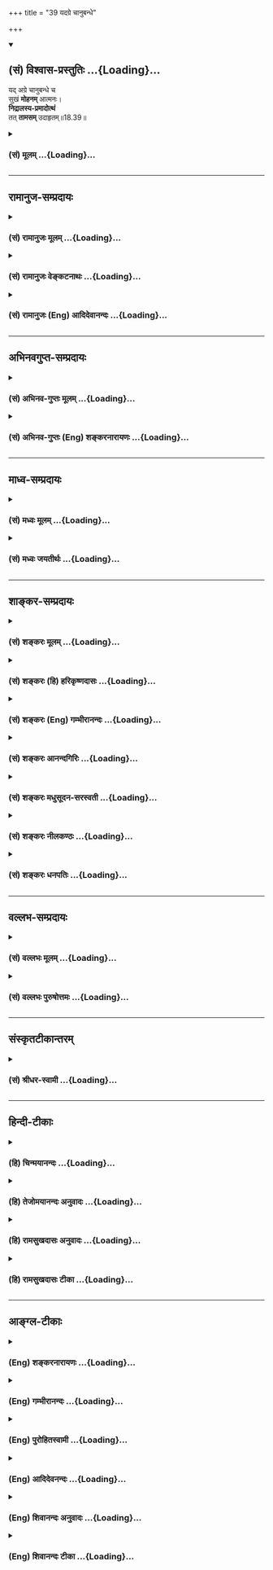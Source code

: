 +++
title = "39 यदग्रे चानुबन्धे"

+++
<div class="js_include" newlevelforh1="2" title="(सं) विश्वास-प्रस्तुतिः" unfilled url="/purANam_vaiShNavam/mahAbhAratam/06-bhIShma-parva/03-bhagavad-gItA-parva/saMskRtam/vishvAsa-prastutiH/18_moxa-saMnyAsa-yogaH/39_yadagre_chAnuband.md">
<details open><summary><h2>(सं) विश्वास-प्रस्तुतिः ...{Loading}...</h2></summary>

यद् अग्रे चानुबन्धे च  
सुखं **मोहनम्** आत्मनः।  
**निद्रालस्य-प्रमादोत्थं**  
तत् **तामसम्** उदाहृतम्॥18.39॥
</details>
</div>
<div class="js_include collapsed" newlevelforh1="3" title="(सं) मूलम्" unfilled url="/purANam_vaiShNavam/mahAbhAratam/06-bhIShma-parva/03-bhagavad-gItA-parva/saMskRtam/mUlam/18_moxa-saMnyAsa-yogaH/39_yadagre_chAnuband.md">
<details><summary><h3>(सं) मूलम् ...{Loading}...</h3></summary>

यदग्रे चानुबन्धे च सुखं मोहनमात्मनः।  
निद्रालस्यप्रमादोत्थं तत्तामसमुदाहृतम्।।18.39।।
</details>
</div>


_________________
## रामानुज-सम्प्रदायः
<div class="js_include collapsed" newlevelforh1="3" title="(सं) रामानुजः मूलम्" unfilled url="/purANam_vaiShNavam/mahAbhAratam/06-bhIShma-parva/03-bhagavad-gItA-parva/saMskRtam/rAmAnujaH/mUlam/18_moxa-saMnyAsa-yogaH/39_yadagre_chAnuband.md">
<details><summary><h3>(सं) रामानुजः मूलम् ...{Loading}...</h3></summary>

।।18.39।।**यत् सुखम् अग्रे च अनुबन्धे च** अनुभववेलायां विपाके च **आत्मनो
मोहनं** मोहहेतुः भवति मोहः अत्र,यथावस्थितवस्त्वप्रकाशः अभिप्रेतः।
**निद्रालस्यप्रमादोत्थं** निद्रालस्यप्रमादजनितम् निद्रादयो हि
अनुभववेलायाम् अपि मोहहेतवः। निद्राया मोहहेतुत्वं स्पष्टम् आलस्यम्
इन्द्रियव्यापारमान्द्यम् इन्द्रियव्यापारमान्द्ये च ज्ञानमान्द्यं भवति एव
प्रमादः कृत्यानवधानरूप इति तत्त अपि ज्ञानमान्द्यं भवति ततः च तयोः अपि
मोहहेतुत्वम् **तत्** सुखं **तामसम् उदाहृतम्** अतो मुमुक्षुणा रजस्तमसी
अभिभूय सत्त्वम् एव उपादेयम् इति उक्तं भवति।

</details>
</div>
<div class="js_include collapsed" newlevelforh1="3" title="(सं) रामानुजः वेङ्कटनाथः" unfilled url="/purANam_vaiShNavam/mahAbhAratam/06-bhIShma-parva/03-bhagavad-gItA-parva/saMskRtam/rAmAnujaH/venkaTanAthaH/18_moxa-saMnyAsa-yogaH/39_yadagre_chAnuband.md">
<details><summary><h3>(सं) रामानुजः वेङ्कटनाथः ...{Loading}...</h3></summary>

  
  
।।18.39।। अनुबध्यत इत्यनुबन्धो विपाकः; मोहनशब्दस्यात्र
भावार्थानन्वयात्करर्णार्थत्वमाह -- मोहहेतुरिति। निद्रादिजन्यसुखस्य
विपरीतज्ञानहेतुत्वाभावात्मोहोऽत्र यथावस्थितवस्त्वप्रकाश इत्युक्तम्।
राजससुखस्य विपाके मोहहेतुत्वं; तामससुखस्य तु तदानीमपीति
लोकसिद्धमित्यभिप्रायेणोक्तं विवृणोति -- निद्रादयो हीति। स्पष्टमिति -- न
युक्त्यागमसापेक्षमित्यर्थः। अलसस्य प्रवृत्त्यभावमात्रं दृश्यते; न
ज्ञानाभाव इत्यत्राऽऽह -- आलस्यमिन्द्रियव्यापारमान्द्यमिति। ततः किं
इत्यत्राऽऽह -- इन्द्रियेति। करणव्यापारतारतम्यानुगुणं हि कार्यतारतम्यम्।
ज्ञानस्य मान्द्यं चाल्पविषयत्वम्। तच्च विषयान्तरप्रकाशाभावगर्भमिति भावः।
प्रमादस्य स्वरूपेणैवापेक्षिताज्ञानरूपतामाहकृत्यानवधानरूप इति।
एवमालस्यप्रमादयोरज्ञानानुविद्धत्वं दर्शितं तद्धेतुत्वं तु कथमित्यत्राऽऽह
-- ततश्चेति। ज्ञानस्यापटुत्वं हि क्रमादत्यन्ताज्ञाने विश्राम्यतीति भावः।
निद्रायाः सुखहेतुत्वमायासविश्रमहेतुत्वादिभिः; विच्छेदकेषु रोषाच्च
लोकसिद्धम्; इन्द्रियव्यापारमान्द्यस्याप्यङ्गसङ्क्षोभादिनिवृत्तिद्वारा
अनवधानस्य तु बुद्धेरेकाग्रताकल्पनरूपप्रयासनिवृत्त्येति।
सुखाभासप्रसङ्गेनाकालनिद्रादिकं नोपादेयमित्युक्तं भवति। स्मरन्ति च --
यामद्वयं शयानस्तु ब्रह्मभूयाय कल्पते इत्यादि। आहुश्चायुर्वेदविदः --
अकालेऽतिप्रसङ्गाच्च न च निद्रा निषेविता। सुखायुषी
पराकुर्यात्कालरात्रिरिवापरा इति।
गुणकृतविभागप्रकरणतात्पर्यमनुष्ठानपर्यवसानरूपप्रयोजनेनोपसंहरति -- अत
इति।  
  

</details>
</div>
<div class="js_include collapsed" newlevelforh1="3" title="(सं) रामानुजः (Eng) आदिदेवानन्दः" unfilled url="/purANam_vaiShNavam/mahAbhAratam/06-bhIShma-parva/03-bhagavad-gItA-parva/saMskRtam/rAmAnujaH/english/AdidevAnandaH/18_moxa-saMnyAsa-yogaH/39_yadagre_chAnuband.md">
<details><summary><h3>(सं) रामानुजः (Eng) आदिदेवानन्दः ...{Loading}...</h3></summary>

18.39 Pleasure of the Tamasika type causes delusion to the self at the
beginning and the end of enjoyment. Here 'delusion' means the absence of
knowledge about things as they are. Pleasure springing from sleep, sloth
and error are the cause of it. Even at the time of experience, sleep
etc., are the cause of delusion. It is clear how sleep causes delusion.
'Sloth' is indolence in sensory operations. When sensory activities are
slow, dimness of knowledge results. 'Error' is heedlessness regarding
what ought to be done. From this also occurs the dimness of knowledge.
Thus, these two also cause delusion. Such pleasure is declared to be
Tamasika. Therefore what is meant is this: subduing Rajas and Tamas, the
Sattva alone should be allowed to develop by the aspirant for relase.

</details>
</div>


_________________
## अभिनवगुप्त-सम्प्रदायः
<div class="js_include collapsed" newlevelforh1="3" title="(सं) अभिनव-गुप्तः मूलम्" unfilled url="/purANam_vaiShNavam/mahAbhAratam/06-bhIShma-parva/03-bhagavad-gItA-parva/saMskRtam/abhinava-guptaH/mUlam/18_moxa-saMnyAsa-yogaH/39_yadagre_chAnuband.md">
<details><summary><h3>(सं) अभिनव-गुप्तः मूलम् ...{Loading}...</h3></summary>

।।18.36 -- 18.39।। सुखमित्यादि तामसमुदाहृतमित्यन्तम्। तदात्वे;
अभ्यासकाले। विषमिव; जन्मशताभ्यस्तविषयसङ्गस्य दुष्परिहारत्वात्। उक्तं च
श्रुतौ -- क्षुरस्य धारा विषमा दुरत्यया इत्यादि। आत्मप्रसादात्
बुद्धिप्रसादो जायते; अन्यस्यापेक्ष्यमाणस्याभावात्। विषयेन्द्रियाणां
परस्परसंयोगज़ं,+++(S; -- संप्रयोगजम् )+++ सुखम्; चक्षुष इव रूपसंबन्धात्।
निद्रातः आलस्येन प्रमादेन +++(S; ; N आलस्येन शठतया प्रमादेन )+++ पूर्वं
व्याख्यातेन यत् सुखं तत्तामसम्।

</details>
</div>
<div class="js_include collapsed" newlevelforh1="3" title="(सं) अभिनव-गुप्तः (Eng) शङ्करनारायणः" unfilled url="/purANam_vaiShNavam/mahAbhAratam/06-bhIShma-parva/03-bhagavad-gItA-parva/saMskRtam/abhinava-guptaH/english/shankaranArAyaNaH/18_moxa-saMnyAsa-yogaH/39_yadagre_chAnuband.md">
<details><summary><h3>(सं) अभिनव-गुप्तः (Eng) शङ्करनारायणः ...{Loading}...</h3></summary>

18.36-39 Sukham etc. upto udahrtam. At its time : at the time of its
practice (use). Like poison (1st) : Because it is extremely difficult to
give up the attachment for sense-objects cultivated during hundreds of
\[previous\] life-periods. That has been said in the revealed literature
as : '\[The path of sprituality\] is the edge of a razor, painful and
difficult to cross over etc.' The serenity of intellect (or mind)
results from serenity in the Self, as there exists nothing else to be
aspired for. The \[Rajasic\] happiness springs from the mutual contact
between the sense-objects and senses, just as in the case of the eye due
to its contact with colur. That happiness which is due to sleep,
indolence and heedlessness, explained earlier, is of the Tamas (Strand).

</details>
</div>


_________________
## माध्व-सम्प्रदायः
<div class="js_include collapsed" newlevelforh1="3" title="(सं) मध्वः मूलम्" unfilled url="/purANam_vaiShNavam/mahAbhAratam/06-bhIShma-parva/03-bhagavad-gItA-parva/saMskRtam/madhvaH/mUlam/18_moxa-saMnyAsa-yogaH/39_yadagre_chAnuband.md">
<details><summary><h3>(सं) मध्वः मूलम् ...{Loading}...</h3></summary>

।।18.39।। Sri Madhvacharya did not comment on this sloka.,

</details>
</div>
<div class="js_include collapsed" newlevelforh1="3" title="(सं) मध्वः जयतीर्थः" unfilled url="/purANam_vaiShNavam/mahAbhAratam/06-bhIShma-parva/03-bhagavad-gItA-parva/saMskRtam/madhvaH/jayatIrthaH/18_moxa-saMnyAsa-yogaH/39_yadagre_chAnuband.md">
<details><summary><h3>(सं) मध्वः जयतीर्थः ...{Loading}...</h3></summary>

।।18.39।। Sri Jayatirtha did not comment on this sloka.  
  

</details>
</div>


_________________
## शाङ्कर-सम्प्रदायः
<div class="js_include collapsed" newlevelforh1="3" title="(सं) शङ्करः मूलम्" unfilled url="/purANam_vaiShNavam/mahAbhAratam/06-bhIShma-parva/03-bhagavad-gItA-parva/saMskRtam/shankaraH/mUlam/18_moxa-saMnyAsa-yogaH/39_yadagre_chAnuband.md">
<details><summary><h3>(सं) शङ्करः मूलम् ...{Loading}...</h3></summary>

।।18.39।। --,**यत् अग्रे च अनुबन्धे च** अवसानोत्तरकाले च **सुखं मोहनं**
मोहकरम् **आत्मनः निद्रालस्यप्रमादोत्थं** निद्रा च आलस्यं च प्रमादश्च
तेभ्यः समुत्तिष्ठतीति निद्रालस्यप्रमादोत्थम्; **तत् तामसम्
उदाहृतम्**।। अथ इदानीं प्रकरणोपसंहारार्थः श्लोकः आरभ्यते --,

</details>
</div>
<div class="js_include collapsed" newlevelforh1="3" title="(सं) शङ्करः (हि) हरिकृष्णदासः" unfilled url="/purANam_vaiShNavam/mahAbhAratam/06-bhIShma-parva/03-bhagavad-gItA-parva/saMskRtam/shankaraH/hindI/harikRShNadAsaH/18_moxa-saMnyAsa-yogaH/39_yadagre_chAnuband.md">
<details><summary><h3>(सं) शङ्करः (हि) हरिकृष्णदासः ...{Loading}...</h3></summary>

।।18.39।। जो सुख आरम्भमें और परिणाममें भी अर्थात् उपभोगके पीछे भी;
आत्माको मोहित करनेवाला होता है तथा निद्रा; आलस्य और प्रमादसे उत्पन्न हुआ
है; अर्थात् जो निद्रा; आलस्य और प्रमाद इन तीनोंसे उत्पन्न होता है; वह
सुख तामस कहा गया है।

</details>
</div>
<div class="js_include collapsed" newlevelforh1="3" title="(सं) शङ्करः (Eng) गम्भीरानन्दः" unfilled url="/purANam_vaiShNavam/mahAbhAratam/06-bhIShma-parva/03-bhagavad-gItA-parva/saMskRtam/shankaraH/english/gambhIrAnandaH/18_moxa-saMnyAsa-yogaH/39_yadagre_chAnuband.md">
<details><summary><h3>(सं) शङ्करः (Eng) गम्भीरानन्दः ...{Loading}...</h3></summary>

18.39 That joy is udahrtam, said to be; tamasam, born of tamas; yat,
which; both agre, in the beginning; ca, and; anubandhe, in the seel,
after the end (of enjoyment); is mohanam, delusive; atmanah, to oneself;
and nidra-alasya-pramada-uttham, arises from sleep, laziness and
inadvertence. Therefore, now is begun a verse in order to conclude this
section \[The section showing that all things in the whole of creation
are under the influence of the three gunas.\].

</details>
</div>
<div class="js_include collapsed" newlevelforh1="3" title="(सं) शङ्करः आनन्दगिरिः" unfilled url="/purANam_vaiShNavam/mahAbhAratam/06-bhIShma-parva/03-bhagavad-gItA-parva/saMskRtam/shankaraH/AnandagiriH/18_moxa-saMnyAsa-yogaH/39_yadagre_chAnuband.md">
<details><summary><h3>(सं) शङ्करः आनन्दगिरिः ...{Loading}...</h3></summary>

।।18.39।। तामसं सुखं त्यागार्थमेवोदाहरति -- **यदग्रे चेति।**
अनुबन्धशब्दार्थमाह -- **अवसानेति।** मोहनं मोहकरम्। तदुत्पत्तिहेतुमाह --
**निद्रेति।**

</details>
</div>
<div class="js_include collapsed" newlevelforh1="3" title="(सं) शङ्करः मधुसूदन-सरस्वती" unfilled url="/purANam_vaiShNavam/mahAbhAratam/06-bhIShma-parva/03-bhagavad-gItA-parva/saMskRtam/shankaraH/madhusUdana-sarasvatI/18_moxa-saMnyAsa-yogaH/39_yadagre_chAnuband.md">
<details><summary><h3>(सं) शङ्करः मधुसूदन-सरस्वती ...{Loading}...</h3></summary>

।।18.39।। यदग्रे चेति। अग्रे प्रथमारम्भे चानुबन्धे परिणामे च
यत्सुखमात्मनो मोहकरं निद्रालस्ये प्रसिद्धे; प्रमादः
कर्तव्यार्थावधानमन्तरेण मनोराज्यमात्रं तेभ्य एवोत्तिष्ठति नतु
सात्त्विकमिव बुद्धिप्रसादजं न वा राजसमिव विषयेन्द्रियसंयोगजं
तन्निद्रालस्यप्रमादोत्थं तामसं सुखमुदाहृतम्।

</details>
</div>
<div class="js_include collapsed" newlevelforh1="3" title="(सं) शङ्करः नीलकण्ठः" unfilled url="/purANam_vaiShNavam/mahAbhAratam/06-bhIShma-parva/03-bhagavad-gItA-parva/saMskRtam/shankaraH/nIlakaNThaH/18_moxa-saMnyAsa-yogaH/39_yadagre_chAnuband.md">
<details><summary><h3>(सं) शङ्करः नीलकण्ठः ...{Loading}...</h3></summary>

।।18.39।। अग्रे आरम्भे अनुबन्धे परिणामे। मोहनं मोहकरम्। आत्मनो बुद्धेः।
यतो निद्रादिजम्।

</details>
</div>
<div class="js_include collapsed" newlevelforh1="3" title="(सं) शङ्करः धनपतिः" unfilled url="/purANam_vaiShNavam/mahAbhAratam/06-bhIShma-parva/03-bhagavad-gItA-parva/saMskRtam/shankaraH/dhanapatiH/18_moxa-saMnyAsa-yogaH/39_yadagre_chAnuband.md">
<details><summary><h3>(सं) शङ्करः धनपतिः ...{Loading}...</h3></summary>

।।18.39।। राजसं सुखमुक्त्वा तामसं तदुदाहरति। यत्सुखमग्रे च प्रथमे
क्षणेऽनुबन्धे चावसानोत्तरकाले। चाभ्यां प्रथमक्षणादुत्तरावस्थासु
अनुबन्धात्पूर्वावस्थासु चात्मनो मोहकरं निद्रालस्यप्रमादेभ्यः
समुत्तिष्ठतीति निद्रालस्यप्रमादोत्थं तत्सुखं हेयं तामसमुदाहृतम्।

</details>
</div>


_________________
## वल्लभ-सम्प्रदायः
<div class="js_include collapsed" newlevelforh1="3" title="(सं) वल्लभः मूलम्" unfilled url="/purANam_vaiShNavam/mahAbhAratam/06-bhIShma-parva/03-bhagavad-gItA-parva/saMskRtam/vallabhaH/mUlam/18_moxa-saMnyAsa-yogaH/39_yadagre_chAnuband.md">
<details><summary><h3>(सं) वल्लभः मूलम् ...{Loading}...</h3></summary>

।।18.39।। यदग्रे चानुबन्धेऽनुभवान्तकाले आत्मनो मोहनं तत्तामसं; अतो
मुमुक्षुणा सर्वथा रजस्तमसी अभिभूय सत्त्वमेवोपादेयमिति तत्त्वम्।

</details>
</div>
<div class="js_include collapsed" newlevelforh1="3" title="(सं) वल्लभः पुरुषोत्तमः" unfilled url="/purANam_vaiShNavam/mahAbhAratam/06-bhIShma-parva/03-bhagavad-gItA-parva/saMskRtam/vallabhaH/puruShottamaH/18_moxa-saMnyAsa-yogaH/39_yadagre_chAnuband.md">
<details><summary><h3>(सं) वल्लभः पुरुषोत्तमः ...{Loading}...</h3></summary>

  
  
।।18.39।। तामसमाह -- यदग्रे इति। यत् अग्रे प्रथमं च पुनः अनुबन्धे पश्चात्
परिणामदशायां च निद्रालस्यप्रमादोत्थं निद्रा इन्द्रियापटुत्वेन
सुखदुःखाभावात्मकानन्ददशात्मिका; आलस्यं क्रियाकरणेन शैथिल्येन स्थितिः;
सुखाभिमानः प्रमादः कर्त्तव्यपूजाध्ययनकर्मानवधाने
तूष्णींस्थितिरूपाज्ञानस्यानन्दभ्रमः; एतेभ्य उत्थितम्; आत्मनो जीवस्य
मोहनं मोहकारकं भगवद्विस्मरणकारकं सुखं तामसं निष्फलं समुदाहृतं
सम्यक्प्रकारेण उदाहृतम् ज्ञानिभिरिति शेषः।  
  

</details>
</div>


_________________
## संस्कृतटीकान्तरम्
<div class="js_include collapsed" newlevelforh1="3" title="(सं) श्रीधर-स्वामी" unfilled url="/purANam_vaiShNavam/mahAbhAratam/06-bhIShma-parva/03-bhagavad-gItA-parva/saMskRtam/shrIdhara-svAmI/18_moxa-saMnyAsa-yogaH/39_yadagre_chAnuband.md">
<details><summary><h3>(सं) श्रीधर-स्वामी ...{Loading}...</h3></summary>

।।18.39।। तामसं सुखमाह **-- यदिति।** अग्रे प्रथमक्षणेऽनुबन्धे च पश्चादपि
यत्सुखमात्मनो मोहकरम्। तदेवाह। निद्रा चालस्यं च प्रमादश्च
कर्तव्यार्थावधानराहित्येन मनोराज्यमेतेभ्य उत्तिष्ठति यत्सुखं
तत्तामसमुदाहृतम्।

</details>
</div>


_________________
## हिन्दी-टीकाः
<div class="js_include collapsed" newlevelforh1="3" title="(हि) चिन्मयानन्दः" unfilled url="/purANam_vaiShNavam/mahAbhAratam/06-bhIShma-parva/03-bhagavad-gItA-parva/hindI/chinmayAnandaH/18_moxa-saMnyAsa-yogaH/39_yadagre_chAnuband.md">
<details><summary><h3>(हि) चिन्मयानन्दः ...{Loading}...</h3></summary>

।।18.39।। जो सुख मनुष्य को मोहित करने वाला होता है और जो उसकी संस्कृति
को विकृति में परिवर्तित कर देता है वह तामस सुख माना गया है। मोह का अर्थ
है आत्मा और अनात्मा के भेद का अभाव। तामस सुख के स्रोत हैं; निद्रा; आलस्य
और प्रमाद। निद्रा का अर्थ सर्वविदित निद्रावस्था तो है ही; किन्तु वेदान्त
दर्शन के अनुसार स्वस्वरूप के अज्ञान की अवस्था भी निद्रा कहलाती है। इस
आत्म अज्ञान के कारण ही मनुष्य विषय भोगों में सुख की खोज करता है और उसमें
ही आसक्त हो जाता है। आलस्य क्रियाशीलता रजोगुण का धर्म है और उसके विपरीत
आलस्य तमोगुण का धर्म है। तामसी पुरुष की कर्म को टालने की प्रवृत्ति होती
है और इस प्रकार आलस्य में ही वह अपने समय को व्यतीत कर देता है। यही उसका
सुख है। ऐसा पुरुष विचार करने में भी आलसी होता है। इसलिए वह जीवन में
यथार्थ निर्णय नहीं ले पाता। प्रमाद यह सत्त्वगुण के लक्षण सजगता और विवेक
के सर्वथा विपरीत लक्षण है। प्रमादशील मनुष्य अपने हृदय के उच्च गुणों के
आह्वान की अवहेलना और उपेक्षा करके निम्न स्तर के भोगों में रमता है। फलत
वह दिन प्रतिदिन पशु के स्तर तक गिरता जाता है। निद्रा; आलस्य और प्रमाद से
प्राप्त होने वाला सुख प्रारम्भ और अन्त में मनुष्य को मोहित करने वाला
होता है और ऐसा सुख तामस माना गया है। प्रस्तुत प्रकरण का उपसंहार करते हुए
भगवान श्रीकृष्ण कहते हैं

</details>
</div>
<div class="js_include collapsed" newlevelforh1="3" title="(हि) तेजोमयानन्दः अनुवादः" unfilled url="/purANam_vaiShNavam/mahAbhAratam/06-bhIShma-parva/03-bhagavad-gItA-parva/hindI/tejomayAnandaH/anuvAdaH/18_moxa-saMnyAsa-yogaH/39_yadagre_chAnuband.md">
<details><summary><h3>(हि) तेजोमयानन्दः अनुवादः ...{Loading}...</h3></summary>

।।18.39।। जो सुख प्रारम्भ में और परिणाम (अनुबन्ध) में भी आत्मा (मनुष्य)
को मोहित करने वाला होता है, वह निद्रा, आलस्य और प्रमाद से उत्पन्न सुख
तामस कहा जाता है।।

</details>
</div>
<div class="js_include collapsed" newlevelforh1="3" title="(हि) रामसुखदासः अनुवादः" unfilled url="/purANam_vaiShNavam/mahAbhAratam/06-bhIShma-parva/03-bhagavad-gItA-parva/hindI/rAmasukhadAsaH/anuvAdaH/18_moxa-saMnyAsa-yogaH/39_yadagre_chAnuband.md">
<details><summary><h3>(हि) रामसुखदासः अनुवादः ...{Loading}...</h3></summary>

।।18.39।। निद्रा, आलस्य और प्रमादसे उत्पन्न होनेवाला जो सुख आरम्भमें और
परिणाममें अपनेको मोहित करनेवाला है, वह सुख तामस कहा गया है।

</details>
</div>
<div class="js_include collapsed" newlevelforh1="3" title="(हि) रामसुखदासः टीका" unfilled url="/purANam_vaiShNavam/mahAbhAratam/06-bhIShma-parva/03-bhagavad-gItA-parva/hindI/rAmasukhadAsaH/TIkA/18_moxa-saMnyAsa-yogaH/39_yadagre_chAnuband.md">
<details><summary><h3>(हि) रामसुखदासः टीका ...{Loading}...</h3></summary>

।।18.39।।***व्याख्या --***  **निद्रालस्यप्रमादोत्थम् --** जब राग
अत्यधिक बढ़ जाता है; तब वह तमोगुणका रूप धारण कर लेता है। इसीको मोह कहते
हैं। इस मोह(मूढता)के कारण मनुष्यको अधिक सोना अच्छा लगता है। अधिक
सोनेवाले मनुष्यको गाढ़ नींद नहीं आती। गाढ़ नींद न आनेसे तन्द्रा ज्यादा
आती है और स्वप्न भी ज्यादा आते हैं। तन्द्रा और स्वप्नमें तामस मनुष्यका
बहुत समय बरबाद हो जाता है। परन्तु तामस मनुष्यको इसीसे ही सुख मिलता है;
इसलिये इस सुखको निद्रासे उत्पन्न बताया है। जब तमोगुण अधिक बढ़ जाता है; तब
मनुष्यकी वृत्तियाँ भारी हो जाती हैं। फिर वह आलस्यमें समय बरबाद कर देता
है। आवश्यक काम सामने आनेपर वह कह देता है कि फिर कर लेंगे; अभी तो आराम कर
रहे हैं। इस प्रकार आलस्यअवस्थामें उसको सुख मालूम देता है। परन्तु निकम्मा
रहनेके कारण उसकी इन्द्रियों और अन्तःकरणमें शिथिलता आ जाती है; मनमें
संसारका फालतू चिन्तन होता रहता है और मनमें अशान्ति; शोक; विषाद; चिन्ता;
दुःख होते रहते हैं।  
  
जब इससे भी अधिक तमोगुण बढ़ जाता है; तब मनुष्य प्रमाद करने लग जाता है। वह
प्रमाद दो तरहका होता है -- अक्रिय प्रमाद और सक्रिय प्रमाद। घर; परिवार;
शरीर आदिके आवश्यक कामोंको न करना और निठल्ले बैठे रहना अक्रिय प्रमाद
**(टिप्पणी प₀ 922)** है। व्यर्थ क्रियाएँ (देखना; सुनना; सोचना आदि) करना
बीड़ी; सिगरेट; शराब; भाँग; तम्बाकू; खेलतमाशा आदि दुर्व्यसनोंमें लगना और
चोरी; डकैती; झूठ; कपट; बेईमानी; व्यभिचार; अभक्ष्यभक्षण आदि दुराचारोंमें
लगना सक्रिय प्रमाद है। प्रमादके कारण तामस पुरुषोंको निरर्थक समय बरबाद
करनेमें तथा झूठ; कपट; बेईमानी आदि करनेमें सुख मिलता है। जैसे कामधंधा
करनेवाले पैसे (मजदूरी या वेतन) तो पूरे ले लेते हैं; पर काम पूरा और ठीक
ढंगसे नहीं करते। चिकित्सकलोग रोगियोंका ठीक ढंगसे इलाज नहीं करते; जिससे
रोगीलोग बारबार आते रहें और पैसे देते रहें। दूध बेचनेवाले पैंसोंके लोभमें
दूधमें पानी मिलाकर बेचते हैं। पैसे अधिक देनेपर भी वे पानी मिलाना नहीं
छोड़ते। ऐसे पापरूप प्रमादसे उनको घोर नरकोंकी प्राप्ति होती है। जब तमोगुणी
प्रमादवृत्ति आती है; तब वह सत्त्वगुणके विवेकज्ञानको ढक देती है और जब
तमोगुणी निद्राआलस्यवृत्ति आती है; तब वह सत्त्वगुणके प्रकाशको ढक देती है।
विवेकज्ञानके ढकनेपर प्रमाद होता है तथा प्रकाशके ढकनेपर आलस्य और निद्रा
आती है। तामस पुरुषको निद्रा; आलस्य और प्रमाद -- तीनोंसे सुख मिलता है;
इसलिये तामस सुखको इन तीनोंसे उत्पन्न बताया गया है।  
  
**विशेष बात**  
  
निद्रा दो प्रकारकी होती है -- युक्तनिद्रा और अतिनिद्रा। ,(1)
**युक्तनिद्रा --** निद्रामें एक विश्राम मिलता है। विश्रामसे शरीर; मन;
बुद्धि; अन्तःकरणमें नीरोगता; स्फूर्ति; स्वच्छता; निर्मलता और ताजगी आती
है। ताजगी आनेसे साधनभजन करनेमें और सांसारिक काम करनेमें भी शक्ति मिलती
है और उत्साह रहता है। इसलिये युक्तनिद्रा दोषी नहीं है; प्रत्युत सबके
लिये आवश्यक है। भगवान्ने भी युक्तनिद्राको आवश्यक बताया है --
**युक्तस्वप्नावबोधस्य योगो भवति दुःखहा** (गीता 6। 17)। ताजगीमात्रके लिये
निद्रा साधकके लिये आवश्यक है। जिस साधकके रागपूर्वक सांसारिक संकल्प नहीं
होते; उसको नींद बहुत जल्दी आ जाती है और जो ज्यादा संकल्पशील है; उसको
नींद जल्दी नहीं आती। इससे यह सिद्ध हुआ कि संसारका जो सम्बन्ध है; वह
निद्राका सुख भी नहीं लेने देता। निद्रा आवश्यक क्यों है कारण कि निद्रामें
जो स्थिर तत्त्व है; वह साधकको साधनमें प्रवृत्त करनेमें और सांसारिक कार्य
करनेमें बल देता है; इसलिये निद्रा आवश्यक है। यद्यपि नींद तामसी है; तथापि
नींदका जो बेहोशीपना है; वह त्याज्य है और जो विश्रामपना है; वह ग्राह्य
है। परन्तु हरेक आदमी बेहोशीके बिना विश्रामपना ग्रहण नहीं कर सकता अतः
उनके लिये नींदका बेहोशीभाग भी ग्राह्य है। हाँ; जो साधना करके ऊँचे उठ गये
हैं; उनको नींदके बेहोशीभागके बिना भी जाग्रत्सुषुप्तिमें विश्राम मिल जाता
है। कारण कि जाग्रत्अवस्थामें संसारके चिन्तनका सर्वथा त्याग होकर
परमात्मतत्त्वमें स्थिति हो जाती है तो महान् विश्राम; सुख मिलता है इस
स्थितिसे भी असङ्ग होनेपर वास्तविक तत्त्वकी प्राप्ति हो जाती है। जो साधक
हैं; उनको विश्रामके लिये नहीं सोना चाहिये। उनका तो यही भाव होना चाहिये
कि पहले कामधंधा करते हुए भगवान्का भजन करते थे; अब लेटेलेटे भजन करना
है।  
  
(2) **अतिनिद्रा --** समयपर सोना और समयपर जागना युक्तनिद्रा है और अधिक
सोना अतिनिद्रा है। अतिनिद्राके आदि और अन्तमें शरीरमें आलस्य भरा रहता है।
शरीरमें भारीपन रहता है। अधिक नींद लेनेका स्वभाव होनेसे हरेक कार्यमें
नींद आती रहती है।  
  
चौदहवें अध्यायके आठवें श्लोकमें भगवान्ने पहले प्रमादको; दूसरे नम्बरमें
आलस्यको और तीसरे नम्बरमें निद्राको रखा है --
**प्रमादालस्यनिद्राभिस्तन्निबध्नाति भारत।** परन्तु यहाँ पहले निद्राको;
दूसरे नम्बरमें आलस्यको और तीसरे नम्बरमें प्रमादको रखा है --
**निद्रालस्यप्रमादोत्थम्।** इस व्यतिक्रमका कारण यह है कि वहाँ इन तीनोंके
द्वारा मनुष्यको बाँधनेका प्रसङ्ग है और यहाँ मनुष्यका पतन करनेका प्रसङ्ग
है। बाँधनेके विषयमें प्रमाद सबसे अधिक बन्धनकारक है अतः इसको सबसे पहले
रखा है। कारण कि प्रमाद निषिद्ध आचरणोंमें प्रवृत्त करता है; जिससे अधोगति
होती है। आलस्य केवल अच्छी प्रवृत्तिको रोकनेवाला होनेसे इसको दो नम्बरमें
रखा है। निद्रा आवश्यक होनेसे बन्धनकारक नहीं है; प्रत्युत अतिनिद्रा ही
बन्धनकारक है अतः इसको तीसरे नम्बरमें रखा है। यहाँ उससे उलटा क्रम रखनेका
अभिप्राय है कि सबके लिये आवश्यक होनेसे निद्रा इतना पतन करनेवाली नहीं है।
निद्रासे अधिक आलस्य पतन करता है और आलस्यसे भी अधिक प्रमाद पतन करता है।
कारण कि मनुष्य ज्यादा नींद लेगा तो वृक्ष आदि मूढ़ योनियोंकी प्राप्ति
होगी परन्तु आलस्य और प्रमाद करेगा तो कर्तव्यच्युत होकर दुराचार करनेसे
नरकमें जाना पड़ेगा **(टिप्पणी प₀ 923.1)**।**यदग्रे चानुबन्धे च सुखं
मोहनमात्मनः --** निद्रा; आलस्य और प्रमादसे उत्पन्न हुआ सुख आरम्भमें और
परिणाममें अपनेको मोहित करनेवाला है। इस सुखमें न तो आरम्भमें विवेक रहता
है और न परिणाममें विवेक रहता है अर्थात् यह सुख विवेकको जाग्रत् नहीं होने
देता। पशुपक्षी; कीटपतंग आदिमें भी विवेकशक्ति जाग्रत् न रहनेसे वे
क्रियाके आरम्भ और परिणामको सोच नहीं पाते। ऐसे ही जिस सुखके कारण मनुष्य
यह सोच ही नहीं सकता कि इस निद्रा आदिसे उत्पन्न हुए सुखका परिणाम हमारे
लिये क्या होगा उससे क्या लाभ होगा क्या हानि होगी क्या हित होगा क्या अहित
होगा उस सुखको तामस कहा गया है -- ,तत्तामसमुदाहृतम्।  
  
**विशेष बात**  
  
(1) प्रकृति और पुरुष -- दोनों अनादि हैं; और ये दो हैं इस प्रकार इनकी
पृथक्ताका विवेक भी अनादि है। यह विवेक पुरुषमें ही रहता है; प्रकृतिमें
नहीं। जब यह पुरुष इस विवेकका अनादर करके अविवेकके कारण प्रकृतिके साथ
सम्बन्ध जोड़ लेता है; तब इस सम्बन्धके कारण पुरुषमें राग पैदा हो जाता है
**(टिप्पणी प₀ 923.2)**। जब राग बहुत सूक्ष्म रहता है; तब विवेक प्रबल रहता
है। जब राग बढ़ जाता है; तब विवेक दब जाता है; मिटता नहीं। पर विवेक ठीक
तरहसे जाग्रत् हो जाय तो फिर राग टिकता नहीं अर्थात् रागका अभाव हो जाता है
और उस समय पुरुष मुक्त कहलाता है। उस रागके कारण मनुष्यकी प्रकृतिजन्य
सुखमें आसक्ति हो जाती है। उस आसक्तिके रहते हुए जब मनुष्य किसी कारणवश
सात्त्विक सुखको प्राप्त करना चाहता है; तब राजस और तामस सुखका त्याग
करनेमें उसे कठिनता मालूम देती है -- **यत्तदग्रे विषमिव।** परन्तु जब राग
मिट जाता है; तब वह सुख अमृतकी तरह हो जाता है --
**परिणामेऽमृतोऽपमम्**। रागके कारण ही रजोगुणी सुख आरम्भमें अमृतकी तरह
दीखता है। पर वह सुख परिणाममें प्राणीके लिये जहरकी तरह अनिष्टकारक अर्थात्
महान् दुःखरूप हो जाता है। प्रकृतिजन्य सुखकी आसक्ति होनेपर दुःखी
परम्पराका कोई अन्त नहीं आता। जब वही राग तमोगुणका रूप धारण कर लेता है; तब
मनुष्यकी वृत्तियाँ भारी हो जाती हैं। फिर मनुष्य नींद और आलस्यमें समय
बरबाद कर देता है तथा आवश्यक कर्तव्यसे विमुख होकर अकर्तव्यमें लग जाता है।
परन्तु तामस पुरुषको इन्हींमें सुख मालूम देता है। इसलिये यह तामस सुख आदि
और अन्तमें मोहित करनेवाला है।  
  
(2) जो प्रतिक्षण अभावमें जा रहा है; वह वास्तवमें नहीं है। पर जो नहीं को
प्रकाशित करनेवाला तथा उसका आधार है; वह वास्तवमें है तत्त्व है। उसी
तत्त्वको सच्चिदानन्द कहते हैं। निरन्तर सत्तारूपसे रहनेके कारण उसे सत्
कहते हैं; ज्ञानस्वरूप होनेके कारण उसे चित् कहते हैं और आनन्दस्वरूप
होनेके कारण उसे आनन्द कहते हैं। उस सच्चिदानन्द परमात्माका ही अंश होनेसे
यह प्राणी भी सच्चिदानन्दस्वरूप है। परन्तु जब प्राणी असत् वस्तुकी इच्छा
करता है कि अमुक वस्तु मुझे मिले; तब उस इच्छासे स्वतःस्वाभाविक आनन्द --
सुख ढक जाता है। जब असत् वस्तुकी इच्छा मिट जाती है; तब उस इच्छाके मिटते
ही वह स्वतःस्वाभाविक सुख प्रकट हो जाता है। नित्यनिरन्तर रहनेवाला जो
सुखरूप तत्त्व है; उसमें जब सात्त्विकी बुद्धि तल्लीन हो जाती है; तब
बुद्धिमें स्वच्छता; निर्मलता आ जाती है। उस स्वच्छ और निर्मल बुद्धिसे
अनुभवमें आनेवाला यह स्वाभाविक सुख ही सात्त्विक कहलाता है। बुद्धिसे भी जब
सम्बन्ध छूट जाता है; तब वास्तविक सुख रह जाता है। सात्त्विकी बुद्धिके
सम्बन्धसे ही उस सुखकी सात्त्विक संज्ञा होती है। बुद्धिसे सम्बन्ध छूटते
ही उसकी सात्त्विक संज्ञा नहीं रहती। मनमें जब किसी वस्तुको प्राप्त करनेकी
इच्छा होती है; तब वह वस्तु मनमें बस जाती है अर्थात् मन और बुद्धिका उसके
साथ सम्बन्ध हो जाता है। जब वह मनोवाञ्छित वस्तु मिल जाती है; तब वह वस्तु
मनसे,निकल जाती है अर्थात् वस्तुका मनमें जो खिंचाव था; वह निकल जाता है।
उसके निकलते ही अर्थात् वस्तुसे सम्बन्धविच्छेद होते ही वस्तुके अभावका जो
दुःख था; वह निवृत्त हो जाता है और नित्य रहनेवाले स्वतःसिद्ध सुखका
तात्कालिक अनुभव हो जाता है। वास्तवमें यह सुख वस्तुके मिलनेसे नहीं हुआ
है; प्रत्युत रागके तात्कालिक मिटनेसे हुआ है; पर राजस पुरुष भूलसे उस
सुखको वस्तुके मिलनेसे होनेवाला मान लेता है। वास्तवमें देखा जाय तो
वस्तुका संयोग बाहरसे होता है और प्रसन्नता भीतरसे होती है। भीतरसे जो
प्रसन्नता होती है; वह बाहरके संयोगसे पैदा नहीं होती; प्रत्युत भीतर
(मनमें) बसी हुई वस्तुके साथ जो सम्बन्ध था; उस वस्तुसे सम्बन्धविच्छेद
होनेपर पैदा होती है। तात्पर्य यह है कि वस्तुके मिलते ही अर्थात् बाहरसे
वस्तुका संयोग होते ही भीतरसे उस वस्तुसे सम्बन्धविच्छेद हो जाता है और
सम्बन्धविच्छेद होते ही नित्य रहनेवाले स्वाभाविक सुखका आभास हो जाता है।  
  
जब नींदमें बुद्धि तमोगुणमें लीन हो जाती है; तब बुद्धिकी स्थिरताको लेकर
वह सुख प्रकट हो जाता है। कारण कि तमोगुणके प्रभावसे नींदमें जाग्रत् और
स्वप्नके पदार्थोंकी विस्मृति हो जाती है। पदार्थोंकी स्मृति दुःखोंका कारण
है। पदार्थोंकी विस्मृति होनेसे निद्रावस्थामें पदार्थोंका वियोग हो जाता
है तो उस वियोगके कारण स्वाभाविक सुखका आभास होता है; इसीको निद्राका सुख
कहते हैं। परन्तु बुद्धिकी मलिनतासे वह स्वाभाविक सुख जैसा है; वैसा
अनुभवमें नहीं आता। तात्पर्य है कि बुद्धिके तमोगुणी होनेसे बुद्धिमें
स्वच्छता नहीं रहती और स्वच्छता न रहनेसे वह सुख स्पष्ट अनुभवमें नहीं आता।
इसलिये निद्राके सुखको तामस कहा गया है **(टिप्पणी प₀ 924)**। इन सबका
तात्पर्य यह है कि सात्त्विक मनुष्यको संसारसे विमुख होकर तत्त्वमें
बुद्धिके तल्लीन होनेसे सुख होता है राजस मनुष्यको रागके कारण अन्तःकरणमें
बसी हुई वस्तुके बाहर निकलनेसे सुख होता है और तामस मनुष्यको वस्तुओंके
लिये किये जानेवाले कर्तव्यकर्मोंकी विस्मृतिसे और निरर्थक क्रियाओंमें
लगनेसे सुख होता है। इससे यह सिद्ध हुआ कि जो नित्यनिरन्तर रहनेवाला सुखरूप
तत्त्व है; वह असत्के सम्बन्धसे आच्छादित रहता है। विवेकपूर्वक असत्से
सम्बन्धविच्छेद हो जानेपर; रागवाली वस्तुओंके मनसे निकल जानेपर और बुद्धिके
तमोगुणमें लीन हो जानेपर जो सुख होता है; वह उसी सुखका आभास है। तात्पर्य
यह हुआ कि संसारसे विवेकपूर्वक विमुख होनेपर सात्त्विक सुख; भीतरसे
वस्तुओंके निकलनेपर राजस सुख और मूढ़तासे निद्राआलस्यमें संसारको भूलनेपर
तामस सुख होता है परन्तु वास्तविक सुख तो प्रकृतिजन्य पदार्थोंसे सर्वथा
सम्बन्धविच्छेदसे ही होता है। इन सुखोंमें जो प्रियता; आकर्षण और (सुखका)
भोग है; वही पारमार्थिक उन्नतिमें बाधा देनेवाला और पतन करनेवाला है।
इसलिये पारमार्थिक उन्नति चाहनेवाले साधकोंको इन तीनों सुखोंसे
सम्बन्धविच्छेद करना अत्यन्त आवश्यक है।  
  
***सम्बन्ध --***  बीसवेंसे उन्तालीसवें श्लोकतक भगवान्ने गुणोंकी
मुख्यताको लेकर ज्ञान; कर्म आदिके तीनतीन भेद बताये। अब इनके सिवाय गुणोंको
लेकर सृष्टिकी सम्पूर्ण वस्तुओंके भी तीनतीन भेद होते हैं -- इसका लक्ष्य
कराते हुए भगवान् आगेके श्लोकमें प्रकरणका उपसंहार करते हैं।  
  

</details>
</div>


_________________
## आङ्ग्ल-टीकाः
<div class="js_include collapsed" newlevelforh1="3" title="(Eng) शङ्करनारायणः" unfilled url="/purANam_vaiShNavam/mahAbhAratam/06-bhIShma-parva/03-bhagavad-gItA-parva/english/shankaranArAyaNaH/18_moxa-saMnyAsa-yogaH/39_yadagre_chAnuband.md">
<details><summary><h3>(Eng) शङ्करनारायणः ...{Loading}...</h3></summary>

18.39. The happiness which, \[both\] at the beginning and subseently, is
of the nature of deluding the Self; and which results from sleep,
indolence and heedleness-that is stated to be of the Tamas (Strand).

</details>
</div>
<div class="js_include collapsed" newlevelforh1="3" title="(Eng) गम्भीरानन्दः" unfilled url="/purANam_vaiShNavam/mahAbhAratam/06-bhIShma-parva/03-bhagavad-gItA-parva/english/gambhIrAnandaH/18_moxa-saMnyAsa-yogaH/39_yadagre_chAnuband.md">
<details><summary><h3>(Eng) गम्भीरानन्दः ...{Loading}...</h3></summary>

18.39 That joy is said to be born of tams which, both in the beginning
and in the seel, is delusive to oneself and arises from sleep, laziness
and inadvertence.

</details>
</div>
<div class="js_include collapsed" newlevelforh1="3" title="(Eng) पुरोहितस्वामी" unfilled url="/purANam_vaiShNavam/mahAbhAratam/06-bhIShma-parva/03-bhagavad-gItA-parva/english/purohitasvAmI/18_moxa-saMnyAsa-yogaH/39_yadagre_chAnuband.md">
<details><summary><h3>(Eng) पुरोहितस्वामी ...{Loading}...</h3></summary>

18.39 While the pleasure which from first to last merely drugs the
senses, which springs from indolence, lethargy and folly - that pleasure
flows from Ignorance.

</details>
</div>
<div class="js_include collapsed" newlevelforh1="3" title="(Eng) आदिदेवनन्दः" unfilled url="/purANam_vaiShNavam/mahAbhAratam/06-bhIShma-parva/03-bhagavad-gItA-parva/english/AdidevanandaH/18_moxa-saMnyAsa-yogaH/39_yadagre_chAnuband.md">
<details><summary><h3>(Eng) आदिदेवनन्दः ...{Loading}...</h3></summary>

18.39 That pleasure which, at the beginning and at the end, deludes the
self, through sleep, sloth and error - is declared to be Tamasika.

</details>
</div>
<div class="js_include collapsed" newlevelforh1="3" title="(Eng) शिवानन्दः अनुवादः" unfilled url="/purANam_vaiShNavam/mahAbhAratam/06-bhIShma-parva/03-bhagavad-gItA-parva/english/shivAnandaH/anuvAdaH/18_moxa-saMnyAsa-yogaH/39_yadagre_chAnuband.md">
<details><summary><h3>(Eng) शिवानन्दः अनुवादः ...{Loading}...</h3></summary>

18.39 That happiness which at first as well as in the seel deludes the
self, and which arises from sleep, indolence and heedlessness that is
declared to be Tamasic.

</details>
</div>
<div class="js_include collapsed" newlevelforh1="3" title="(Eng) शिवानन्दः टीका" unfilled url="/purANam_vaiShNavam/mahAbhAratam/06-bhIShma-parva/03-bhagavad-gItA-parva/english/shivAnandaH/TIkA/18_moxa-saMnyAsa-yogaH/39_yadagre_chAnuband.md">
<details><summary><h3>(Eng) शिवानन्दः टीका ...{Loading}...</h3></summary>

18.39 यत् which; अग्रे at first; च and; अनुबन्धे in the seel; च and;
सुखम् pleasure; मोहनम् delusive; आत्मनः of the self;
निद्रालस्यप्रमादोत्थम् arising from sleep; indolence and heedlessness;
तत् that; तामसम् Tamasic; उदाहृतम् is declared.Commentary Anubandhe In
the conseence after the termination. The pleasure that is begotten by
evil habits like drinking liors and eating worthless things is delusive
of the self. The man becomes oblivious of the path he ought to tread.
Such pleasure is verily of the nature of darkness.

</details>
</div>
